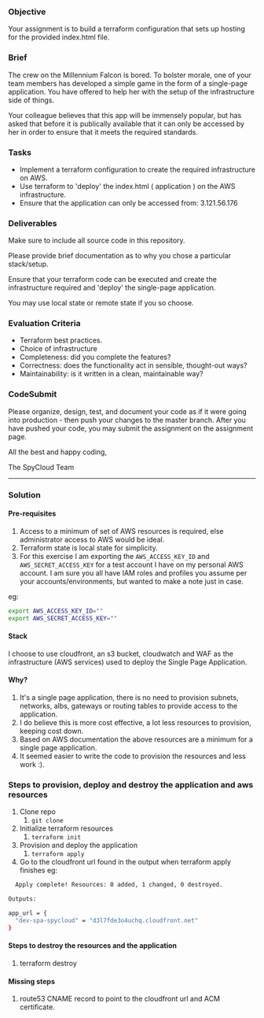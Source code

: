 ### Objective

Your assignment is to build a terraform configuration that sets up hosting
for the provided index.html file.

### Brief

The crew on the Millennium Falcon is bored. To bolster morale, one of your team members has developed a simple game in the form of a single-page application. You have offered to help her with the setup of the infrastructure side of things.

Your colleague believes that this app will be immensely popular, but has asked that
before it is publically available that it can only be accessed by her in order
to ensure that it meets the required standards.

### Tasks

-   Implement a terraform configuration to create the required infrastructure on AWS.
-   Use terraform to 'deploy' the index.html ( application ) on the AWS infrastructure.
-   Ensure that the application can only be accessed from: 3.121.56.176

### Deliverables

Make sure to include all source code in this repository.

Please provide brief documentation as to why you chose a particular stack/setup.

Ensure that your terraform code can be executed and create the infrastructure
required and 'deploy' the single-page application.

You may use local state or remote state if you so choose.

### Evaluation Criteria

-   Terraform best practices.
-   Choice of infrastructure
-   Completeness: did you complete the features?
-   Correctness: does the functionality act in sensible, thought-out ways?
-   Maintainability: is it written in a clean, maintainable way?

### CodeSubmit

Please organize, design, test, and document your code as if it were
going into production - then push your changes to the master branch. After you have pushed your code, you may submit the assignment on the assignment page.

All the best and happy coding,

The SpyCloud Team

---

### Solution

#### Pre-requisites

1. Access to a minimum of set of AWS resources is required, else administrator access to AWS would be ideal.
2. Terraform state is local state for simplicity.
3. For this exercise I am exporting the `AWS_ACCESS_KEY_ID` and `AWS_SECRET_ACCESS_KEY` for a test account I have on my personal AWS account.  I am sure you all have IAM roles and profiles you assume per your accounts/environments, but wanted to make a note just in case.

eg:

```bash
export AWS_ACCESS_KEY_ID=""
export AWS_SECRET_ACCESS_KEY=""
```

#### Stack

I choose to use cloudfront, an s3 bucket, cloudwatch and WAF as the infrastructure (AWS services) used to deploy the Single Page Application.

#### Why?

1. It's a single page application, there is no need to provision subnets, networks, albs, gateways or routing tables to provide access to the application.
2. I do believe this is more cost effective, a lot less resources to provision, keeping cost down.
3. Based on AWS documentation the above resources are a minimum for a single page application.
4. It seemed easier to write the code to provision the resources and less work :).

### Steps to provision, deploy and destroy the application and aws resources

1. Clone repo
   1. `git clone`
2. Initialize terraform resources
   1. `terraform init`
3. Provision and deploy the application
   1. `terraform apply`
4. Go to the cloudfront url found in the output when terraform apply finishes
  eg:

  ```bash
    Apply complete! Resources: 0 added, 1 changed, 0 destroyed.

  Outputs:

  app_url = {
    "dev-spa-spycloud" = "d3l7fde3o4uchq.cloudfront.net"
  }
  ````

#### Steps to destroy the resources and the application

1. terraform destroy

#### Missing steps

1. route53 CNAME record to point to the cloudfront url and ACM certificate.
